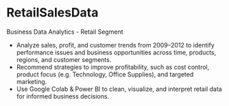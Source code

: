 # RetailSalesData
Business Data Analytics - Retail Segment
- Analyze sales, profit, and customer trends from 2009–2012 to
identify performance issues and business opportunities across
time, products, regions, and customer segments.
- Recommend strategies to improve profitability, such as cost control, product focus (e.g. Technology, Office Supplies), and targeted marketing.
- Use Google Colab & Power BI to clean, visualize, and interpret retail data for informed business decisions.
